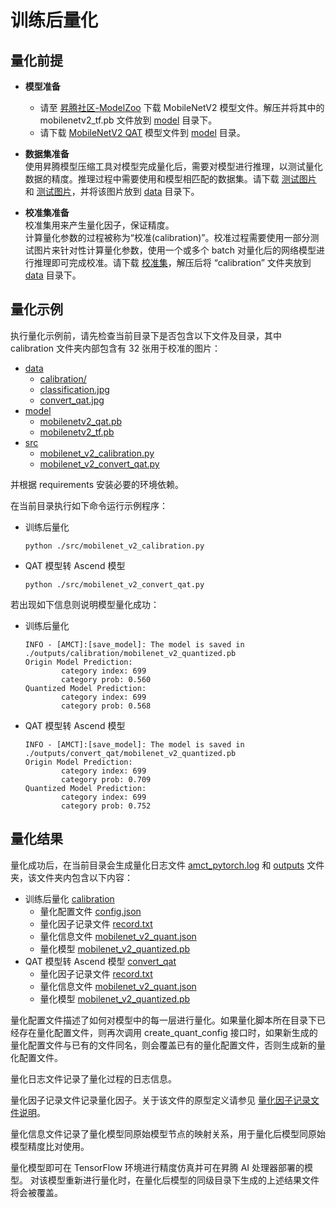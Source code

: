 # 训练后量化

## 量化前提

+ **模型准备**  
  + 请至 [昇腾社区-ModelZoo](https://ascend.huawei.com/zh/#/software/modelzoo/detail/1/2a3e8d64cf7e48249246140ddbe4135f) 下载 MobileNetV2 模型文件。解压并将其中的 mobilenetv2_tf.pb 文件放到 [model](./model/) 目录下。
  + 请下载 [MobileNetV2 QAT](https://modelzoo-train-atc.obs.cn-north-4.myhuaweicloud.com/003_Atc_Model/AE/ATC%20Model/mobilenetv2_convert_qat/mobilenetv2_qat.pb) 模型文件到 [model](./model/) 目录。

+ **数据集准备**  
使用昇腾模型压缩工具对模型完成量化后，需要对模型进行推理，以测试量化数据的精度。推理过程中需要使用和模型相匹配的数据集。请下载
[测试图片](https://c7xcode.obs.cn-north-4.myhuaweicloud.com/models/mobilenet_v2_calibration/classification.jpg) 和 [测试图片]()，并将该图片放到 [data](./data/) 目录下。

+ **校准集准备**  
校准集用来产生量化因子，保证精度。  
计算量化参数的过程被称为“校准(calibration)”。校准过程需要使用一部分测试图片来针对性计算量化参数，使用一个或多个 batch 对量化后的网络模型进行推理即可完成校准。请下载
[校准集](https://c7xcode.obs.cn-north-4.myhuaweicloud.com/models/mobilenet_v2_calibration/calibration.rar)，解压后将 “calibration” 文件夹放到 [data](./data/) 目录下。

## 量化示例

执行量化示例前，请先检查当前目录下是否包含以下文件及目录，其中 calibration 文件夹内部包含有 32 张用于校准的图片：

+ [data](./data/)
  + [calibration/](./data/calibration/)
  + [classification.jpg](./data/classification.jpg)
  + [convert_qat.jpg](./data/convert_qat.jpg)
+ [model](./model/)
  + [mobilenetv2_qat.pb](./model/mobilenetv2_qat.pb)
  + [mobilenetv2_tf.pb](./model/mobilenetv2_tf.pb)
+ [src](./src/)
  + [mobilenet_v2_calibration.py](./src/mobilenet_v2_calibration.py)
  + [mobilenet_v2_convert_qat.py](./src/mobilenet_v2_convert_qat.py)

并根据 requirements 安装必要的环境依赖。

在当前目录执行如下命令运行示例程序：

+ 训练后量化

  ```none
  python ./src/mobilenet_v2_calibration.py
  ```

+ QAT 模型转 Ascend 模型

  ```none
  python ./src/mobilenet_v2_convert_qat.py
  ```

若出现如下信息则说明模型量化成功：

+ 训练后量化

  ```none
  INFO - [AMCT]:[save_model]: The model is saved in ./outputs/calibration/mobilenet_v2_quantized.pb
  Origin Model Prediction:
          category index: 699
          category prob: 0.560
  Quantized Model Prediction:
          category index: 699
          category prob: 0.568
  ```

+ QAT 模型转 Ascend 模型

  ```none
  INFO - [AMCT]:[save_model]: The model is saved in ./outputs/convert_qat/mobilenet_v2_quantized.pb
  Origin Model Prediction:
          category index: 699
          category prob: 0.709
  Quantized Model Prediction:
          category index: 699
          category prob: 0.752
  ```

## 量化结果

量化成功后，在当前目录会生成量化日志文件 [amct_pytorch.log](./amct_log/amct_pytorch.log) 和 [outputs](./outputs/) 文件夹，该文件夹内包含以下内容：

+ 训练后量化 [calibration](./outputs/calibration/)
  + 量化配置文件 [config.json](./outputs/calibration/config.json)
  + 量化因子记录文件 [record.txt](./outputs/calibration/record.txt)
  + 量化信息文件 [mobilenet_v2_quant.json](./outputs/calibration/mobilenet_v2_quant.json)
  + 量化模型 [mobilenet_v2_quantized.pb](./outputs/calibration/mobilenet_v2_quantized.pb)
+ QAT 模型转 Ascend 模型 [convert_qat](./outputs/convert_qat/)
  + 量化因子记录文件 [record.txt](./outputs/convert_qat/record.txt)
  + 量化信息文件 [mobilenet_v2_quant.json](./outputs/convert_qat/mobilenet_v2_quant.json)
  + 量化模型 [mobilenet_v2_quantized.pb](./outputs/convert_qat/mobilenet_v2_quantized.pb)

量化配置文件描述了如何对模型中的每一层进行量化。如果量化脚本所在目录下已经存在量化配置文件，则再次调用 create_quant_config 接口时，如果新生成的量化配置文件与已有的文件同名，则会覆盖已有的量化配置文件，否则生成新的量化配置文件。

量化日志文件记录了量化过程的日志信息。

量化因子记录文件记录量化因子。关于该文件的原型定义请参见
[量化因子记录文件说明](https://support.huaweicloud.com/content/dam/cloudbu-site/archive/china/zh-cn/support/docs/auxiliarydevtool-cann330alphaXinfer/atlasamcttf_16_0014.html)。

量化信息文件记录了量化模型同原始模型节点的映射关系，用于量化后模型同原始模型精度比对使用。

量化模型即可在 TensorFlow 环境进行精度仿真并可在昇腾 AI 处理器部署的模型。
对该模型重新进行量化时，在量化后模型的同级目录下生成的上述结果文件将会被覆盖。
